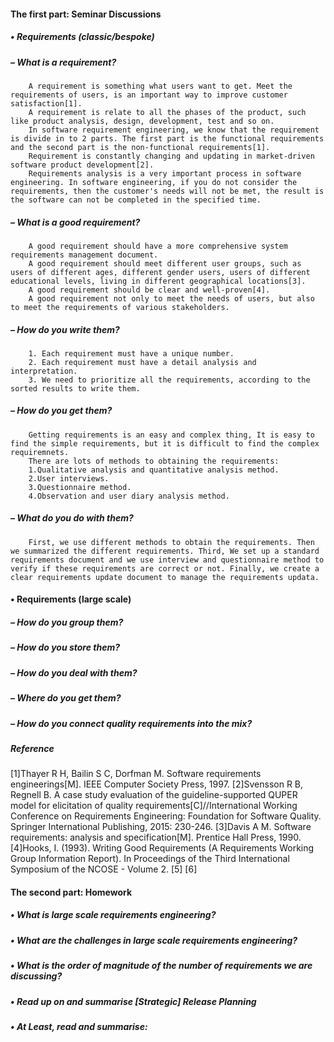 #### The first part: Seminar Discussions

##### • Requirements (classic/bespoke)
##### – What is a requirement?
        A requirement is something what users want to get. Meet the requirements of users, is an important way to improve customer satisfaction[1].
        A requirement is relate to all the phases of the product, such like product analysis, design, development, test and so on.
        In software requirement engineering, we know that the requirement is divide in to 2 parts. The first part is the functional requirements and the second part is the non-functional requirements[1].
        Requirement is constantly changing and updating in market-driven software product development[2].
        Requirements analysis is a very important process in software engineering. In software engineering, if you do not consider the requirements, then the customer's needs will not be met, the result is the software can not be completed in the specified time.
##### – What is a good requirement?
        A good requirement should have a more comprehensive system requirements management document.
        A good requirement should meet different user groups, such as users of different ages, different gender users, users of different educational levels, living in different geographical locations[3].
        A good requirement should be clear and well-proven[4].
        A good requirement not only to meet the needs of users, but also to meet the requirements of various stakeholders.
##### – How do you write them?
        1. Each requirement must have a unique number.
        2. Each requirement must have a detail analysis and interpretation.
        3. We need to prioritize all the requirements, according to the sorted results to write them.
##### – How do you get them?
        Getting requirements is an easy and complex thing, It is easy to find the simple requirements, but it is difficult to find the complex requiremnets.
        There are lots of methods to obtaining the requirements:
        1.Qualitative analysis and quantitative analysis method.
        2.User interviews.
        3.Questionnaire method.
        4.Observation and user diary analysis method.
##### – What do you do with them?
        First, we use different methods to obtain the requirements. Then we summarized the different requirements. Third, We set up a standard requirements document and we use interview and questionnaire method to verify if these requirements are correct or not. Finally, we create a clear requirements update document to manage the requirements updata. 

#### • Requirements (large scale)
##### – How do you group them?




##### – How do you store them?





##### – How do you deal with them?







##### – Where do you get them?








##### – How do you connect quality requirements into the mix?



##### Reference
[1]Thayer R H, Bailin S C, Dorfman M. Software requirements engineerings[M]. IEEE Computer Society Press, 1997.
[2]Svensson R B, Regnell B. A case study evaluation of the guideline-supported QUPER model for elicitation of quality requirements[C]//International Working Conference on Requirements Engineering: Foundation for Software Quality. Springer International Publishing, 2015: 230-246.
[3]Davis A M. Software requirements: analysis and specification[M]. Prentice Hall Press, 1990.
[4]Hooks, I. (1993). Writing Good Requirements (A Requirements Working Group Information Report). In Proceedings of the Third International Symposium of the NCOSE - Volume 2.
[5]
[6]
#### The second part: Homework

##### • What is large scale requirements engineering?



##### • What are the challenges in large scale requirements engineering?






##### • What is the order of magnitude of the number of requirements we are discussing?




##### • Read up on and summarise [Strategic] Release Planning




##### • At Least, read and summarise:








